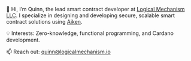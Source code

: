 👋 Hi, I’m Quinn, the lead smart contract developer at [Logical Mechanism LLC](https://www.logicalmechanism.io/). I specialize in designing and developing secure, scalable smart contract solutions using [Aiken](https://aiken-lang.org/).

💡 Interests: Zero-knowledge, functional programming, and Cardano development.

📫 Reach out: quinn@logicalmechanism.io

